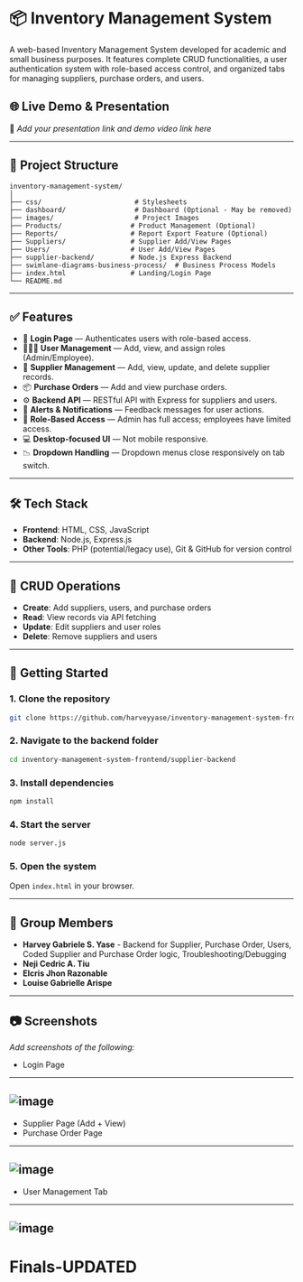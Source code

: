 # 📦 Inventory Management System

A web-based Inventory Management System developed for academic and small business purposes. It features complete CRUD functionalities, a user authentication system with role-based access control, and organized tabs for managing suppliers, purchase orders, and users.

## 🌐 Live Demo & Presentation
📌 *Add your presentation link and demo video link here*

---

## 📁 Project Structure

```
inventory-management-system/
│
├── css/                       # Stylesheets  
├── dashboard/                 # Dashboard (Optional - May be removed)  
├── images/                    # Project Images  
├── Products/                 # Product Management (Optional)  
├── Reports/                  # Report Export Feature (Optional)  
├── Suppliers/                # Supplier Add/View Pages  
├── Users/                    # User Add/View Pages  
├── supplier-backend/         # Node.js Express Backend  
├── swimlane-diagrams-business-process/  # Business Process Models  
├── index.html                # Landing/Login Page  
└── README.md
```

---

## ✅ Features  
  
- 🔐 **Login Page** — Authenticates users with role-based access.  
- 🧑‍🤝‍🧑 **User Management** — Add, view, and assign roles (Admin/Employee).  
- 🏪 **Supplier Management** — Add, view, update, and delete supplier records.  
- 📦 **Purchase Orders** — Add and view purchase orders.  
- ⚙️ **Backend API** — RESTful API with Express for suppliers and users.  
- 🚨 **Alerts & Notifications** — Feedback messages for user actions.  
- 🔑 **Role-Based Access** — Admin has full access; employees have limited access.  
- 💻 **Desktop-focused UI** — Not mobile responsive.  
- 📉 **Dropdown Handling** — Dropdown menus close responsively on tab switch.  
  
---
  
## 🛠️ Tech Stack  

- **Frontend**: HTML, CSS, JavaScript  
- **Backend**: Node.js, Express.js  
- **Other Tools**: PHP (potential/legacy use), Git & GitHub for version control  

---  
  
## 🧪 CRUD Operations  
  
- **Create**: Add suppliers, users, and purchase orders  
- **Read**: View records via API fetching  
- **Update**: Edit suppliers and user roles  
- **Delete**: Remove suppliers and users  
  
--- 

## 🚀 Getting Started  
  
### 1. Clone the repository  
```bash  
git clone https://github.com/harveyyase/inventory-management-system-frontend.git  
```  
 
### 2. Navigate to the backend folder  
```bash  
cd inventory-management-system-frontend/supplier-backend  
```    
  
### 3. Install dependencies  
```bash  
npm install  
```  
  
### 4. Start the server  
```bash  
node server.js  
```  
  
### 5. Open the system  
Open `index.html` in your browser.  
  
---
  
## 👥 Group Members    
  
- **Harvey Gabriele S. Yase**  - Backend for Supplier, Purchase Order, Users, Coded Supplier and Purchase Order logic, Troubleshooting/Debugging  
- **Neji Cedric A. Tiu**  
- **Elcris Jhon Razonable**  
- **Louise Gabrielle Arispe**  
  
---
  
## 📷 Screenshots  
  
_Add screenshots of the following:_  
- Login Page
---------------------------------------------------------------------------------------  
![image](https://github.com/user-attachments/assets/f6a89bb7-6dab-41cc-a392-ef32ef60765a)  
---------------------------------------------------------------------------------------   
- Supplier Page (Add + View)  
- Purchase Order Page
---------------------------------------------------------------------------------------     
 ![image](https://github.com/user-attachments/assets/1a80bd57-a474-4529-b809-5f512138fd68)  
---------------------------------------------------------------------------------------   
- User Management Tab
---------------------------------------------------------------------------------------       
 ![image](https://github.com/user-attachments/assets/7b934a5d-7c9b-4e6c-9d6e-1a5b9a703d76)    
---------------------------------------------------------------------------------------      

# Finals-UPDATED
